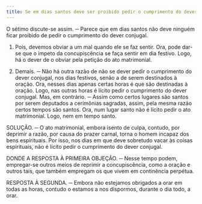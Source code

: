 ```yaml
---
title: Se em dias santos deve ser proibido pedir o cumprimento do dever conjugal
---
```


O sétimo discute-se assim. ─ Parece que em dias santos não deve ninguém ficar proibido de pedir o cumprimento do dever conjugal.  

1. Pois, devemos obviar a um mal quando ele se faz sentir. Ora, pode dar-se que o ímpeto da concupiscência se faça sentir em dia festivo. Logo, há o dever de o obviar pela petição do ato matrimonial.  

2. Demais. ─ Não há outra razão de não se dever pedir o cumprimento do dever conjugal, nos dias festivos, senão a de serem destinados à oração. Ora, nesses dias apenas certas horas é que são destinadas à oração. Logo, nas outras horas é lícito pedir o cumprimento do dever conjugal.  Mas, em contrário. ─ Assim como certos lugares são santos por serem deputados a cerimônias sagradas, assim, pela mesma razão certos tempos são santos. Ora, num lugar santo não é lícito pedir o ato matrimonial. Logo, nem em tempo santo.  

SOLUÇÃO. ─ O ato matrimonial, embora isento de culpa, contudo, por deprimir a razão, por causa do prazer carnal, torna o homem incapaz dos bens espirituais. Por isso, nos dias em que deve sobretudo vacar às coisas espirituais, não é lícito pedir o cumprimento do dever conjugal.  

DONDE A RESPOSTA À PRIMEIRA OBJEÇÃO. ─ Nesse tempo podem, empregar-se outros meios de reprimir a concupiscência, como a oração e outros tais, que também empregam os que vivem em continência perpétua.  

RESPOSTA À SEGUNDA. ─ Embora não estejamos obrigados a orar em todas as horas, contudo o estamos a nos dispormos, durante o dia todo, a orar.